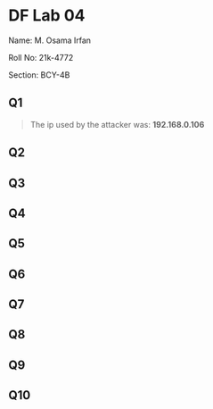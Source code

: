 # DF Lab 04
Name: M. Osama Irfan

Roll No: 21k-4772

Section: BCY-4B
## Q1
> The ip used by the attacker was: 
> **192.168.0.106** 

## Q2
> 

## Q3


## Q4


## Q5


## Q6


## Q7


## Q8


## Q9


## Q10
